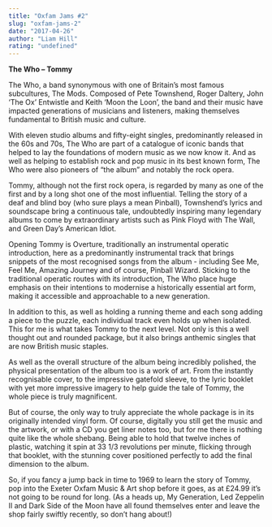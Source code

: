 ```yaml
---
title: "Oxfam Jams #2"
slug: "oxfam-jams-2"
date: "2017-04-26"
author: "Liam Hill"
rating: "undefined"
---
```


**The Who – Tommy**

The Who, a band synonymous with one of Britain’s most famous subcultures, The Mods. Composed of Pete Townshend, Roger Daltery, John ‘The Ox’ Entwistle and Keith ‘Moon the Loon’, the band and their music have impacted generations of musicians and listeners, making themselves fundamental to British music and culture.

With eleven studio albums and fifty-eight singles, predominantly released in the 60s and 70s, The Who are part of a catalogue of iconic bands that helped to lay the foundations of modern music as we now know it. And as well as helping to establish rock and pop music in its best known form, The Who were also pioneers of “the album” and notably the rock opera.

Tommy, although not the first rock opera, is regarded by many as one of the first and by a long shot one of the most influential. Telling the story of a deaf and blind boy (who sure plays a mean Pinball), Townshend’s lyrics and soundscape bring a continuous tale, undoubtedly inspiring many legendary albums to come by extraordinary artists such as Pink Floyd with The Wall, and Green Day’s American Idiot.

Opening Tommy is Overture, traditionally an instrumental operatic introduction, here as a predominantly instrumental track that brings snippets of the most recognised songs from the album - including See Me, Feel Me, Amazing Journey and of course, Pinball Wizard. Sticking to the traditional operatic routes with its introduction, The Who place huge emphasis on their intentions to modernise a historically essential art form, making it accessible and approachable to a new generation.

In addition to this, as well as holding a running theme and each song adding a piece to the puzzle, each individual track even holds up when isolated. This for me is what takes Tommy to the next level. Not only is this a well thought out and rounded package, but it also brings anthemic singles that are now British music staples.

As well as the overall structure of the album being incredibly polished, the physical presentation of the album too is a work of art. From the instantly recognisable cover, to the impressive gatefold sleeve, to the lyric booklet with yet more impressive imagery to help guide the tale of Tommy, the whole piece is truly magnificent.

But of course, the only way to truly appreciate the whole package is in its originally intended vinyl form. Of course, digitally you still get the music and the artwork, or with a CD you get liner notes too, but for me there is nothing quite like the whole shebang. Being able to hold that twelve inches of plastic, watching it spin at 33 1/3 revolutions per minute, flicking through that booklet, with the stunning cover positioned perfectly to add the final dimension to the album.

So, if you fancy a jump back in time to 1969 to learn the story of Tommy, pop into the Exeter Oxfam Music & Art shop before it goes, as at £24.99 it’s not going to be round for long. (As a heads up, My Generation, Led Zeppelin II and Dark Side of the Moon have all found themselves enter and leave the shop fairly swiftly recently, so don’t hang about!)
